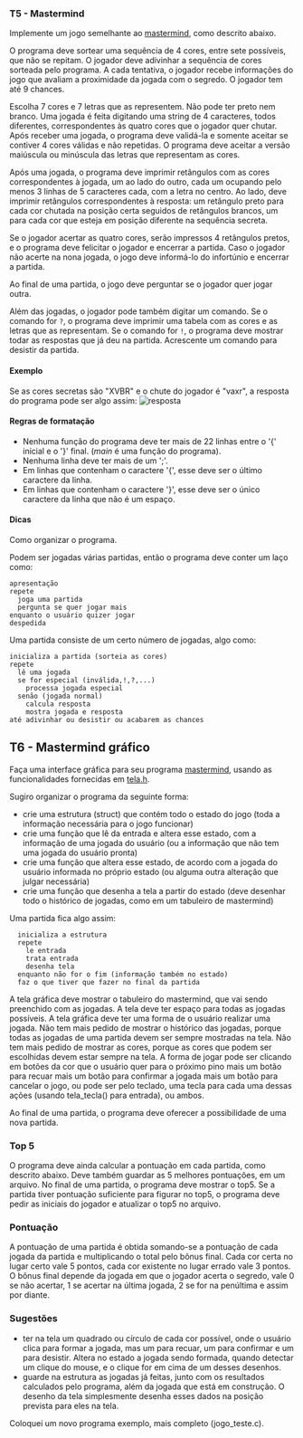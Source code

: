 ### T5 - Mastermind

Implemente um jogo semelhante ao [mastermind](https://pt.wikipedia.org/wiki/Mastermind), como descrito abaixo.

O programa deve sortear uma sequência de 4 cores, entre sete possíveis, que não se repitam.
O jogador deve adivinhar a sequência de cores sorteada pelo programa.
A cada tentativa, o jogador recebe informações do jogo que avaliam a proximidade da jogada com o segredo.
O jogador tem até 9 chances.

Escolha 7 cores e 7 letras que as representem. Não pode ter preto nem branco. 
Uma jogada é feita digitando uma string de 4 caracteres, todos diferentes, correspondentes às quatro cores que o jogador quer chutar.
Após receber uma jogada, o programa deve validá-la e somente aceitar se contiver 4 cores válidas e não repetidas.
O programa deve aceitar a versão maiúscula ou minúscula das letras que representam as cores.

Após uma jogada, o programa deve imprimir retângulos com as cores correspondentes à jogada, um ao lado do outro, cada um ocupando pelo menos 3 linhas de 5 caracteres cada, com a letra no centro. Ao lado, deve imprimir retângulos correspondentes à resposta: um retângulo preto para cada cor chutada na posição certa seguidos de retângulos brancos, um para cada cor que esteja em posição diferente na sequência secreta.

Se o jogador acertar as quatro cores, serão impressos 4 retângulos pretos, e o programa deve felicitar o jogador e encerrar a partida.
Caso o jogador não acerte na nona jogada, o jogo deve informá-lo do infortúnio e encerrar a partida.

Ao final de uma partida, o jogo deve perguntar se o jogador quer jogar outra.

Além das jogadas, o jogador pode também digitar um comando.
Se o comando for `?`, o programa deve imprimir uma tabela com as cores e as letras que as representam.
Se o comando for `!`, o programa deve mostrar todar as respostas que já deu na partida.
Acrescente um comando para desistir da partida.

#### Exemplo

Se as cores secretas são "XVBR" e o chute do jogador é "vaxr", a resposta do programa pode ser algo assim:
![resposta](cores.png)

#### Regras de formatação

- Nenhuma função do programa deve ter mais de 22 linhas entre o '{' inicial e o '}' final. (*main* é uma função do programa).
- Nenhuma linha deve ter mais de um ';'.
- Em linhas que contenham o caractere '{', esse deve ser o último caractere da linha.
- Em linhas que contenham o caractere '}', esse deve ser o único caractere da linha que não é um espaço.


#### Dicas

Como organizar o programa.

Podem ser jogadas várias partidas, então o programa deve conter um laço como:
```
apresentação
repete
  joga uma partida
  pergunta se quer jogar mais
enquanto o usuário quizer jogar
despedida
```

Uma partida consiste de um certo número de jogadas, algo como:
```
inicializa a partida (sorteia as cores)
repete
  lê uma jogada
  se for especial (inválida,!,?,...)
    processa jogada especial
  senão (jogada normal)
    calcula resposta
    mostra jogada e resposta
até adivinhar ou desistir ou acabarem as chances
```






## T6 - Mastermind gráfico

Faça uma interface gráfica para seu programa [mastermind](t5.md), usando as funcionalidades fornecidas em [tela.h](tela).

Sugiro organizar o programa da seguinte forma:
- crie uma estrutura (struct) que contém todo o estado do jogo (toda a informação necessária para o jogo funcionar)
- crie uma função que lê da entrada e altera esse estado, com a informação de uma jogada do usuário (ou a informação que não tem uma jogada do usuário pronta)
- crie uma função que altera esse estado, de acordo com a jogada do usuário informada no próprio estado (ou alguma outra alteração que julgar necessária)
- crie uma função que desenha a tela a partir do estado (deve desenhar todo o histórico de jogadas, como em um tabuleiro de mastermind)

Uma partida fica algo assim:
```
  inicializa a estrutura
  repete
    le entrada
    trata entrada
    desenha tela
  enquanto não for o fim (informação também no estado)
  faz o que tiver que fazer no final da partida
```

A tela gráfica deve mostrar o tabuleiro do mastermind, que vai sendo preenchido com as jogadas. A tela deve ter espaço para todas as jogadas possíveis.
A tela gráfica deve ter uma forma de o usuário realizar uma jogada.
Não tem mais pedido de mostrar o histórico das jogadas, porque todas as jogadas de uma partida devem ser sempre mostradas na tela.
Não tem mais pedido de mostrar as cores, porque as cores que podem ser escolhidas devem estar sempre na tela.
A forma de jogar pode ser clicando em botões da cor que o usuário quer para o próximo pino mais um botão para recuar mais um botão para confirmar a jogada mais um botão para cancelar o jogo, ou pode ser pelo teclado, uma tecla para cada uma dessas ações (usando tela_tecla() para entrada), ou ambos.

Ao final de uma partida, o programa deve oferecer a possibilidade de uma nova partida.

### Top 5

O programa deve ainda calcular a pontuação em cada partida, como descrito abaixo.
Deve também guardar as 5 melhores pontuações, em um arquivo.
No final de uma partida, o programa deve mostrar o top5.
Se a partida tiver pontuação suficiente para figurar no top5, o programa deve pedir as iniciais do jogador e atualizar o top5 no arquivo. 

### Pontuação

A pontuação de uma partida é obtida somando-se a pontuação de cada jogada da partida e multiplicando o total pelo bônus final.
Cada cor certa no lugar certo vale 5 pontos, cada cor existente no lugar errado vale 3 pontos.
O bônus final depende da jogada em que o jogador acerta o segredo, vale 0 se não acertar, 1 se acertar na última jogada, 2 se for na penúltima e assim por diante.

### Sugestões

- ter na tela um quadrado ou círculo de cada cor possível, onde o usuário clica para formar a jogada, mas um para recuar, um para confirmar e um para desistir. Altera no estado a jogada sendo formada, quando detectar um clique do mouse, e o clique for em cima de um desses desenhos.
- guarde na estrutura as jogadas já feitas, junto com os resultados calculados pelo programa, além da jogada que está em construção. O desenho da tela simplesmente desenha esses dados na posição prevista para eles na tela.

Coloquei um novo programa exemplo, mais completo (jogo_teste.c).
